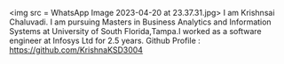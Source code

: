 <img src = WhatsApp Image 2023-04-20 at 23.37.31.jpg>
I am Krishnsai Chaluvadi. I am pursuing Masters in Business Analytics and Information Systems at University of South Florida,Tampa.I worked as a software engineer at Infosys Ltd for 2.5 years.
Github Profile : https://github.com/KrishnaKSD3004
